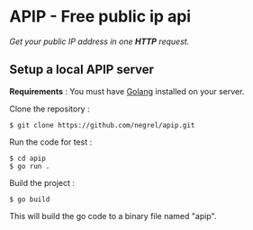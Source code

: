 # APIP - Free public ip api
*Get your public IP address in one **HTTP** request.*

## Setup a local **APIP** server

**Requirements** :
You must have [Golang](https://golang.org/dl/) installed on your server.

Clone the repository :

```
$ git clone https://github.com/negrel/apip.git
```

Run the code for test :

```
$ cd apip
$ go run .
```

Build the project :

```
$ go build
```

This will build the go code to a binary file named "apip".